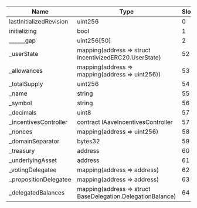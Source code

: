 | Name                    | Type                                                        | Slot | Offset | Bytes | Contract                                                    |
|-------------------------|-------------------------------------------------------------|------|--------|-------|-------------------------------------------------------------|
| lastInitializedRevision | uint256                                                     | 0    | 0      | 32    | src/contracts/ATokenWithDelegation.sol:ATokenWithDelegation |
| initializing            | bool                                                        | 1    | 0      | 1     | src/contracts/ATokenWithDelegation.sol:ATokenWithDelegation |
| ______gap               | uint256[50]                                                 | 2    | 0      | 1600  | src/contracts/ATokenWithDelegation.sol:ATokenWithDelegation |
| _userState              | mapping(address => struct IncentivizedERC20.UserState)      | 52   | 0      | 32    | src/contracts/ATokenWithDelegation.sol:ATokenWithDelegation |
| _allowances             | mapping(address => mapping(address => uint256))             | 53   | 0      | 32    | src/contracts/ATokenWithDelegation.sol:ATokenWithDelegation |
| _totalSupply            | uint256                                                     | 54   | 0      | 32    | src/contracts/ATokenWithDelegation.sol:ATokenWithDelegation |
| _name                   | string                                                      | 55   | 0      | 32    | src/contracts/ATokenWithDelegation.sol:ATokenWithDelegation |
| _symbol                 | string                                                      | 56   | 0      | 32    | src/contracts/ATokenWithDelegation.sol:ATokenWithDelegation |
| _decimals               | uint8                                                       | 57   | 0      | 1     | src/contracts/ATokenWithDelegation.sol:ATokenWithDelegation |
| _incentivesController   | contract IAaveIncentivesController                          | 57   | 1      | 20    | src/contracts/ATokenWithDelegation.sol:ATokenWithDelegation |
| _nonces                 | mapping(address => uint256)                                 | 58   | 0      | 32    | src/contracts/ATokenWithDelegation.sol:ATokenWithDelegation |
| _domainSeparator        | bytes32                                                     | 59   | 0      | 32    | src/contracts/ATokenWithDelegation.sol:ATokenWithDelegation |
| _treasury               | address                                                     | 60   | 0      | 20    | src/contracts/ATokenWithDelegation.sol:ATokenWithDelegation |
| _underlyingAsset        | address                                                     | 61   | 0      | 20    | src/contracts/ATokenWithDelegation.sol:ATokenWithDelegation |
| _votingDelegatee        | mapping(address => address)                                 | 62   | 0      | 32    | src/contracts/ATokenWithDelegation.sol:ATokenWithDelegation |
| _propositionDelegatee   | mapping(address => address)                                 | 63   | 0      | 32    | src/contracts/ATokenWithDelegation.sol:ATokenWithDelegation |
| _delegatedBalances      | mapping(address => struct BaseDelegation.DelegationBalance) | 64   | 0      | 32    | src/contracts/ATokenWithDelegation.sol:ATokenWithDelegation |
